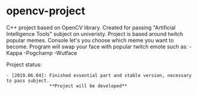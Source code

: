 # opencv-project

C++ project based on OpenCV library. Created for passing "Artificial Intelligence Tools" subject on univeristy.
Project is based around twitch popular memes. Console let's you choose which meme you want to become.
Program will swap your face with popular twitch emote such as:
-Kappa
-Pogchamp
-Wutface

Project status:

	- [2019.06.04]: Finished essential part and stable version, necessary to pass subject.
					**Project will be developed**